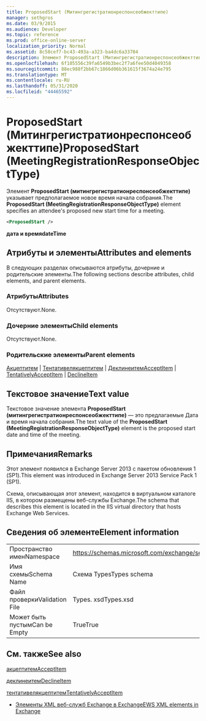 ```yaml
---
title: ProposedStart (Митингрегистратионреспонсеобжекттипе)
manager: sethgros
ms.date: 03/9/2015
ms.audience: Developer
ms.topic: reference
ms.prod: office-online-server
localization_priority: Normal
ms.assetid: 8c58cef7-bc43-493a-a323-ba4dc6a33704
description: Элемент ProposedStart (Митингрегистратионреспонсеобжекттипе) указывает предполагаемое новое время начала собрания.
ms.openlocfilehash: 6f105556c39fa6549b3bec2f7a6fee50d4049358
ms.sourcegitcommit: 88ec988f2bb67c1866d06b361615f3674a24e795
ms.translationtype: MT
ms.contentlocale: ru-RU
ms.lasthandoff: 05/31/2020
ms.locfileid: "44465592"
---
```

# <a name="proposedstart-meetingregistrationresponseobjecttype"></a><span data-ttu-id="d34ac-103">ProposedStart (Митингрегистратионреспонсеобжекттипе)</span><span class="sxs-lookup"><span data-stu-id="d34ac-103">ProposedStart (MeetingRegistrationResponseObjectType)</span></span>

<span data-ttu-id="d34ac-104">Элемент **ProposedStart (митингрегистратионреспонсеобжекттипе)** указывает предполагаемое новое время начала собрания.</span><span class="sxs-lookup"><span data-stu-id="d34ac-104">The **ProposedStart (MeetingRegistrationResponseObjectType)** element specifies an attendee's proposed new start time for a meeting.</span></span> 
  
```XML
<ProposedStart />
```

 <span data-ttu-id="d34ac-105">**дата и время**</span><span class="sxs-lookup"><span data-stu-id="d34ac-105">**dateTime**</span></span>
## <a name="attributes-and-elements"></a><span data-ttu-id="d34ac-106">Атрибуты и элементы</span><span class="sxs-lookup"><span data-stu-id="d34ac-106">Attributes and elements</span></span>

<span data-ttu-id="d34ac-107">В следующих разделах описываются атрибуты, дочерние и родительские элементы.</span><span class="sxs-lookup"><span data-stu-id="d34ac-107">The following sections describe attributes, child elements, and parent elements.</span></span>
  
### <a name="attributes"></a><span data-ttu-id="d34ac-108">Атрибуты</span><span class="sxs-lookup"><span data-stu-id="d34ac-108">Attributes</span></span>

<span data-ttu-id="d34ac-109">Отсутствуют.</span><span class="sxs-lookup"><span data-stu-id="d34ac-109">None.</span></span>
  
### <a name="child-elements"></a><span data-ttu-id="d34ac-110">Дочерние элементы</span><span class="sxs-lookup"><span data-stu-id="d34ac-110">Child elements</span></span>

<span data-ttu-id="d34ac-111">Отсутствуют.</span><span class="sxs-lookup"><span data-stu-id="d34ac-111">None.</span></span>
  
### <a name="parent-elements"></a><span data-ttu-id="d34ac-112">Родительские элементы</span><span class="sxs-lookup"><span data-stu-id="d34ac-112">Parent elements</span></span>

<span data-ttu-id="d34ac-113">[Акцептитем](acceptitem.md)  |  [Тентативелякцептитем](tentativelyacceptitem.md)  |  [Деклинеитем](declineitem.md)</span><span class="sxs-lookup"><span data-stu-id="d34ac-113">[AcceptItem](acceptitem.md) | [TentativelyAcceptItem](tentativelyacceptitem.md) | [DeclineItem](declineitem.md)</span></span>
  
## <a name="text-value"></a><span data-ttu-id="d34ac-114">Текстовое значение</span><span class="sxs-lookup"><span data-stu-id="d34ac-114">Text value</span></span>

<span data-ttu-id="d34ac-115">Текстовое значение элемента **ProposedStart (митингрегистратионреспонсеобжекттипе)** — это предлагаемые Дата и время начала собрания.</span><span class="sxs-lookup"><span data-stu-id="d34ac-115">The text value of the **ProposedStart (MeetingRegistrationResponseObjectType)** element is the proposed start date and time of the meeting.</span></span> 
  
## <a name="remarks"></a><span data-ttu-id="d34ac-116">Примечания</span><span class="sxs-lookup"><span data-stu-id="d34ac-116">Remarks</span></span>

<span data-ttu-id="d34ac-117">Этот элемент появился в Exchange Server 2013 с пакетом обновления 1 (SP1).</span><span class="sxs-lookup"><span data-stu-id="d34ac-117">This element was introduced in Exchange Server 2013 Service Pack 1 (SP1).</span></span>
  
<span data-ttu-id="d34ac-118">Схема, описывающая этот элемент, находится в виртуальном каталоге IIS, в котором размещены веб-службы Exchange.</span><span class="sxs-lookup"><span data-stu-id="d34ac-118">The schema that describes this element is located in the IIS virtual directory that hosts Exchange Web Services.</span></span>
  
## <a name="element-information"></a><span data-ttu-id="d34ac-119">Сведения об элементе</span><span class="sxs-lookup"><span data-stu-id="d34ac-119">Element information</span></span>

|||
|:-----|:-----|
|<span data-ttu-id="d34ac-120">Пространство имен</span><span class="sxs-lookup"><span data-stu-id="d34ac-120">Namespace</span></span>  <br/> |https://schemas.microsoft.com/exchange/services/2006/types  <br/> |
|<span data-ttu-id="d34ac-121">Имя схемы</span><span class="sxs-lookup"><span data-stu-id="d34ac-121">Schema Name</span></span>  <br/> |<span data-ttu-id="d34ac-122">Схема Types</span><span class="sxs-lookup"><span data-stu-id="d34ac-122">Types schema</span></span>  <br/> |
|<span data-ttu-id="d34ac-123">Файл проверки</span><span class="sxs-lookup"><span data-stu-id="d34ac-123">Validation File</span></span>  <br/> |<span data-ttu-id="d34ac-124">Types. xsd</span><span class="sxs-lookup"><span data-stu-id="d34ac-124">Types.xsd</span></span>  <br/> |
|<span data-ttu-id="d34ac-125">Может быть пустым</span><span class="sxs-lookup"><span data-stu-id="d34ac-125">Can be Empty</span></span>  <br/> |<span data-ttu-id="d34ac-126">True</span><span class="sxs-lookup"><span data-stu-id="d34ac-126">True</span></span>  <br/> |
   
## <a name="see-also"></a><span data-ttu-id="d34ac-127">См. также</span><span class="sxs-lookup"><span data-stu-id="d34ac-127">See also</span></span>



[<span data-ttu-id="d34ac-128">акцептитем</span><span class="sxs-lookup"><span data-stu-id="d34ac-128">AcceptItem</span></span>](acceptitem.md)
  
[<span data-ttu-id="d34ac-129">деклинеитем</span><span class="sxs-lookup"><span data-stu-id="d34ac-129">DeclineItem</span></span>](declineitem.md)
  
[<span data-ttu-id="d34ac-130">тентативелякцептитем</span><span class="sxs-lookup"><span data-stu-id="d34ac-130">TentativelyAcceptItem</span></span>](tentativelyacceptitem.md)


- [<span data-ttu-id="d34ac-131">Элементы XML веб-служб Exchange в Exchange</span><span class="sxs-lookup"><span data-stu-id="d34ac-131">EWS XML elements in Exchange</span></span>](ews-xml-elements-in-exchange.md)

